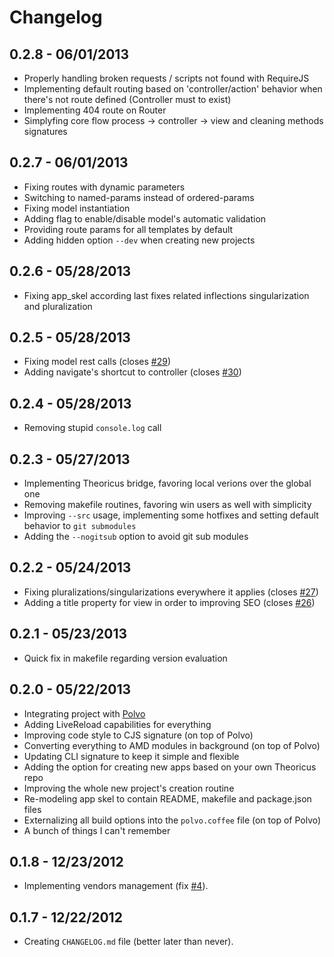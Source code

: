 # Changelog

## 0.2.8 - 06/01/2013
  * Properly handling broken requests / scripts not found with RequireJS
  * Implementing default routing based on 'controller/action' behavior when
  there's not route defined (Controller must to exist)
  * Implementing 404 route on Router
  * Simplyfing core flow process -> controller -> view and cleaning methods
  signatures

## 0.2.7 - 06/01/2013
 * Fixing routes with dynamic parameters
 * Switching to named-params instead of ordered-params
 * Fixing model instantiation
 * Adding flag to enable/disable model's automatic validation
 * Providing route params for all templates by default
 * Adding hidden option `--dev` when creating new projects

## 0.2.6 - 05/28/2013
 * Fixing app_skel according last fixes related inflections singularization and
 pluralization

## 0.2.5 - 05/28/2013
 * Fixing model rest calls (closes [#29](https://github.com/serpentem/theoricus/pull/29))
 * Adding navigate's shortcut to controller  (closes [#30](https://github.com/serpentem/theoricus/pull/30))

## 0.2.4 - 05/28/2013
 * Removing stupid `console.log` call

## 0.2.3 - 05/27/2013
  * Implementing Theoricus bridge, favoring local verions over the global one
  * Removing makefile routines, favoring win users as well with simplicity
  * Improving `--src` usage, implementing some hotfixes and setting default
  behavior to `git submodules`
  * Adding the `--nogitsub` option to avoid git sub modules

## 0.2.2 - 05/24/2013
  * Fixing pluralizations/singularizations everywhere it applies (closes [#27](https://github.com/serpentem/theoricus/pull/27))
  * Adding a title property for view in order to improving SEO (closes [#26](https://github.com/serpentem/theoricus/pull/26))

## 0.2.1 - 05/23/2013
 * Quick fix in makefile regarding version evaluation

## 0.2.0 - 05/22/2013
 * Integrating project with [Polvo](https://github.com/serpentem/polvo)
 * Adding LiveReload capabilities for everything
 * Improving code style to CJS signature (on top of Polvo)
 * Converting everything to AMD modules in background (on top of Polvo)
 * Updating CLI signature to keep it simple and flexible
 * Adding the option for creating new apps based on your own Theoricus repo
 * Improving the whole new project's creation routine
 * Re-modeling app skel to contain README, makefile and package.json files
 * Externalizing all build options into the `polvo.coffee` file (on top of Polvo)
 * A bunch of things I can't remember

## 0.1.8 - 12/23/2012
 * Implementing vendors management (fix [#4](https://github.com/serpentem/theoricus/issues/4)).

## 0.1.7 - 12/22/2012
 * Creating `CHANGELOG.md` file (better later than never).